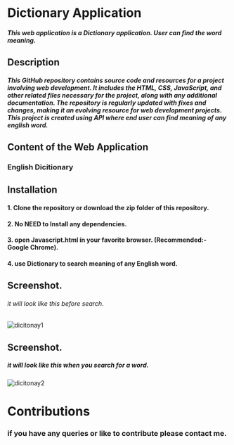 # Dictionary Application

##### This web application is a Dictionary application. User can find the word meaning.

## Description

##### This GitHub repository contains source code and resources for a project involving web development. It includes the HTML, CSS, JavaScript, and other related files necessary for the project, along with any additional documentation. The repository is regularly updated with fixes and changes, making it an evolving resource for web development projects. This project is created using API where end user can find meaning of any english word.

## Content of the Web Application

### English Dicitionary

## Installation

#### 1. Clone the repository or download the zip folder of this repository.
#### 2. No NEED to Install any dependencies.
#### 3. open Javascript.html in your favorite browser. (Recommended:- Google Chrome).
#### 4. use Dictionary to search meaning of any English word.

## Screenshot.
###### it will look like this before search.

![dicitonay1](https://user-images.githubusercontent.com/113228728/212882772-ea72e023-cd1a-44a5-a95f-70905c148542.png)

## Screenshot.
##### it will look like this when you search for a word.

![dicitonay2](https://user-images.githubusercontent.com/113228728/212888165-ffd46f90-67e7-4f0f-b305-d58312a9a111.png)

# Contributions
### if you have any queries or like to contribute please contact me.
